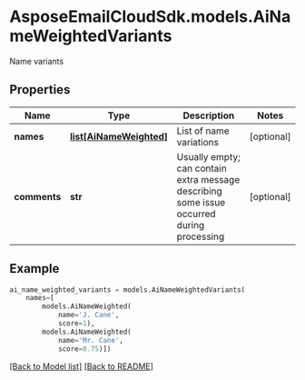 # AsposeEmailCloudSdk.models.AiNameWeightedVariants

Name variants             

## Properties
Name | Type | Description | Notes
------------ | ------------- | ------------- | -------------
**names** |[**list[AiNameWeighted]**](AiNameWeighted.md) |List of name variations              |[optional] 
**comments** |**str** |Usually empty; can contain extra message describing some issue occurred during processing              |[optional] 



## Example
```python
ai_name_weighted_variants = models.AiNameWeightedVariants(
    names=[
        models.AiNameWeighted(
            name='J. Cane',
            score=1),
        models.AiNameWeighted(
            name='Mr. Cane',
            score=0.75)])
```


[[Back to Model list]](Models.md) [[Back to README]](README.md)

